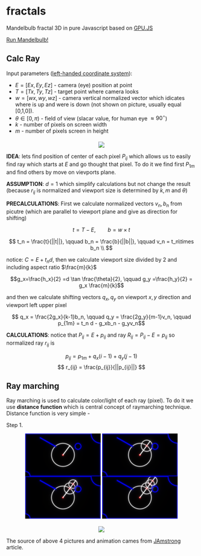 # fractals
Mandelbulb fractal 3D in pure Javascript based on [GPU.JS](https://github.com/gpujs/gpu.js)

[Run Mandelbulb!](https://kamil-kielczewski.github.io/fractals/mandelbulb.html)

## Calc Ray

Input parameters ([left-handed coordinate system](https://en.wikipedia.org/wiki/Cartesian_coordinate_system#In_three_dimensions)): 
* $E = [Ex,Ey,Ez]$ - camera (eye) position at point 
* $T= [Tx,Ty,Tz]$ - target point where camera looks  
* $w=[wx,wy,wz]$ - camera vertical normalized vector which idicates where is up and were is down (not shown on picture, usually equal [0,1,0]). 
* $\theta \in [0,\pi)$ - field of view (slacar value, for human eye $\approx 90^\circ$)
* $k$ - number of pixels on screen width 
* $m$ - number of pixels screen in height 

<p align="center"><img src="/tex/raysMatrix.png" align=middle /></p>

**IDEA**: lets find position of center of each pixel $P_{ij}$ which allows us to easily find ray which starts at $E$ and go thought that pixel. To do it we find first $P_{1m}$ and find others by move on vievports plane.

**ASSUMPTION**: $d=1$ which simplify calculations but not change the result (because $r_{ij}$ is normalized and viewport size is determined by $k,m$ and $\theta$) 

**PRECALCULATIONS**: First we calculate normalized vectors $v_n, b_n$ from picutre (which are parallel to viewport plane and give as direction for shifting)

$$t = T-E, \qquad b = w\times t  $$

$$ 
t_n = \frac{t}{||t||}, \qquad
b_n = \frac{b}{||b||}, \qquad
v_n = t_n\times b_n \\ 
$$

notice: $C=E+t_nd$, then we calculate viewport size divided by 2 and including aspect ratio $\frac{m}{k}$

$$g_x=\frac{h_x}{2} =d \tan \frac{\theta}{2}, \qquad  g_y =\frac{h_y}{2} = g_x \frac{m}{k}$$

and then we calculate shifting vectors $q_x,q_y$ on viewport $x,y$ direction and viewport left upper pixel

$$ q_x = \frac{2g_x}{k-1}b_n, \qquad
q_y = \frac{2g_y}{m-1}v_n, \qquad
p_{1m} = t_n d - g_xb_n - g_yv_n$$



**CALCULATIONS**: notice that $P_{ij} = E + p_{ij}$ and ray $R_{ij} = P_{ij} -E = p_{ij}$ so normalized ray $r_{ij}$ is 

$$ p_{ij} = p_{1m} + q_x(i-1) + q_y(j-1)$$
$$ r_{ij} = \frac{p_{ij}}{||p_{ij}||} $$


## Ray marching

Ray marching is used to calculate color/light of each ray (pixel). To do it we use <b>distance function</b> which is central concept of raymarching technique. Distance function is very simple - 

Step 1. 

<p align="center">
  <img width="200px" src="/tex/rayStep1.png" align=middle />
  <img width="200px" src="/tex/rayStep2.png" align=middle />
  <img width="200px" src="/tex/rayStep3.png" align=middle />
  <img width="200px" src="/tex/rayStep4.png" align=middle />
</p>

<p align="center"><img src="/tex/rayMarching.gif" align=middle /></p>

The source of above 4 pictures and animation cames from [JAmstrong](https://medium.com/@ArmstrongCS/raymarching-1-the-basics-d6f3e70fb430) article.
